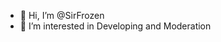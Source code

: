 - 👋 Hi, I’m @SirFrozen
- 👀 I’m interested in Developing and Moderation

<!---
SirFrozen/SirFrozen is a ✨ special ✨ repository because its `README.md` (this file) appears on your GitHub profile.
You can click the Preview link to take a look at your changes.
--->
